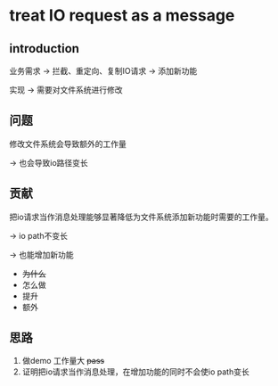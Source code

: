 # treat IO request as a message

## introduction

业务需求 -> 拦截、重定向、复制IO请求 -> 添加新功能

实现 -> 需要对文件系统进行修改

## 问题

修改文件系统会导致额外的工作量

-> 也会导致io路径变长

## 贡献

把io请求当作消息处理能够显著降低为文件系统添加新功能时需要的工作量。

-> io path不变长

-> 也能增加新功能

- ~~为什么~~
- 怎么做
- 提升
- 额外

## 思路

1. 做demo 工作量大 ~~pass~~
2. 证明把io请求当作消息处理，在增加功能的同时不会使io path变长